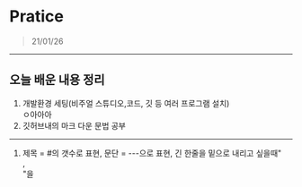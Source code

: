 # Pratice

>21/01/26

---

## 오늘 배운 내용 정리

  1. 개발환경 세팅(비주얼 스튜디오,코드, 깃 등 여러 프로그램 설치) <br/>ㅇ아아아<br/>
  2. 깃허브내의 마크 다운 문법 공부
  
---
1. 제목 = #의 갯수로 표현, 문단 = ---으로 표현, 긴 한줄을 밑으로 내리고 싶을때"<br/>,<br/>"을 
